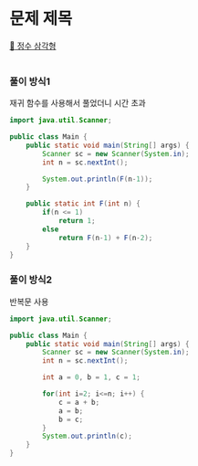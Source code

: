 # 문제 제목
[:link: 정수 삼각형](https://www.acmicpc.net/1932)  
<br>

### 풀이 방식1
재귀 함수를 사용해서 풀었더니 시간 초과
```java
import java.util.Scanner;

public class Main {
    public static void main(String[] args) {
        Scanner sc = new Scanner(System.in);
        int n = sc.nextInt();

        System.out.println(F(n-1));
    }

    public static int F(int n) {
        if(n <= 1)
            return 1;
        else
            return F(n-1) + F(n-2);
    }
}
```

### 풀이 방식2
반복문 사용
```java
import java.util.Scanner;

public class Main {
    public static void main(String[] args) {
        Scanner sc = new Scanner(System.in);
        int n = sc.nextInt();

        int a = 0, b = 1, c = 1;

        for(int i=2; i<=n; i++) {
            c = a + b;
            a = b;
            b = c;
        }
        System.out.println(c);
    }
}
```